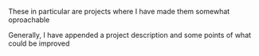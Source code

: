 These in particular are projects where I have made them somewhat oproachable

Generally, I have appended a project description and some points of what could be improved